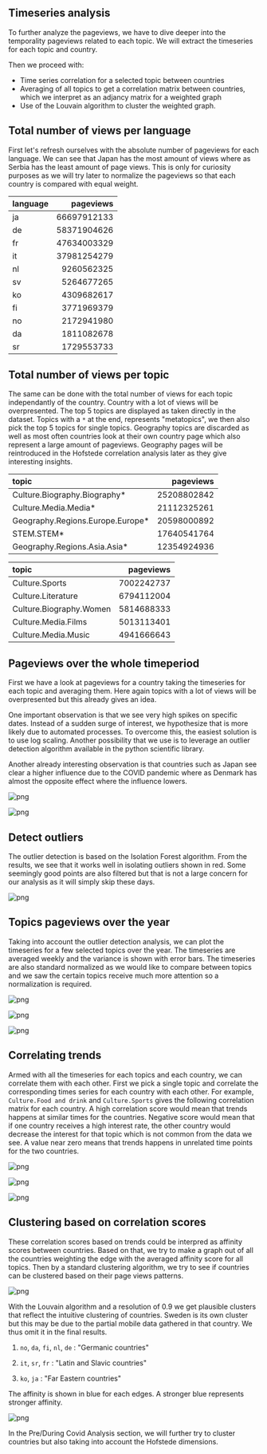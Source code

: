 ## Timeseries analysis

To further analyze the pageviews, we have to dive deeper into the temporality pageviews related to each topic. We will extract the timeseries for each topic and country. 

Then we proceed with:

* Time series correlation for a selected topic between countries
* Averaging of all topics to get a correlation matrix between countries, which we interpret as an adjancy matrix for a weighted graph 
* Use of the Louvain algorithm to cluster the weighted graph.

## Total number of views per language

First let's refresh ourselves with the absolute number of pageviews for each language. We can see that Japan has the most amount of views where as Serbia has the least amount of page views. This is only for curiosity purposes as we will try later to normalize the pageviews so that each country is compared with equal weight.

| language   |   pageviews |
|:-----------|------------:|
| ja         | 66697912133 |
| de         | 58371904626 |
| fr         | 47634003329 |
| it         | 37981254279 |
| nl         |  9260562325 |
| sv         |  5264677265 |
| ko         |  4309682617 |
| fi         |  3771969379 |
| no         |  2172941980 |
| da         |  1811082678 |
| sr         |  1729553733 |

## Total number of views per topic

The same can be done with the total number of views for each topic independantly of the country. Country with a lot of views will be overpresented. The top 5 topics are displayed as taken directly in the dataset. Topics with a `*` at the end, represents "metatopics", we then also pick the top 5 topics for single topics. Geography topics are discarded as well as most often countries look at their own country page which also represent a large amount of pageviews. Geography pages will be reintroduced in the Hofstede correlation analysis later as they give interesting insights.

| topic                            |   pageviews |
|:---------------------------------|------------:|
| Culture.Biography.Biography*     | 25208802842 |
| Culture.Media.Media*             | 21112325261 |
| Geography.Regions.Europe.Europe* | 20598000892 |
| STEM.STEM*                       | 17640541764 |
| Geography.Regions.Asia.Asia*     | 12354924936 |

| topic                   |   pageviews |
|:------------------------|------------:|
| Culture.Sports          |  7002242737 |
| Culture.Literature      |  6794112004 |
| Culture.Biography.Women |  5814688333 |
| Culture.Media.Films     |  5013113401 |
| Culture.Media.Music     |  4941666643 |

## Pageviews over the whole timeperiod

First we have a look at pageviews for a country taking the timeseries for each topic and averaging them. Here again topics with a lot of views will be overpresented but this already gives an idea. 

One important observation is that we see very high spikes on specific dates. Instead of a sudden surge of interest, we hypothesize that is more likely due to automated processes. To overcome this, the easiest solution is to use log scaling. Another possibility that we use is to leverage an outlier detection algorithm available in the python scientific library.

Another already interesting observation is that countries such as Japan see clear a higher influence due to the COVID pandemic where as Denmark has almost the opposite effect where the influence lowers.


![png](images/timeseries/output_9_0.png)
    
![png](images/timeseries/output_10_0.png)
    


## Detect outliers

The outlier detection is based on the Isolation Forest algorithm. From the results, we see that it works well in isolating outliers shown in red. Some seemingly good points are also filtered but that is not a large concern for our analysis as it will simply skip these days.


![png](images/timeseries/output_13_0.png)
    

## Topics pageviews over the year

Taking into account the outlier detection analysis, we can plot the timeseries for a few selected topics over the year. The timeseries are averaged weekly and the variance is shown with error bars. The timeseries are also standard normalized as we would like to compare between topics and we saw the certain topics receive much more attention so a normalization is required.


    
![png](images/timeseries/output_15_0.png)
    

![png](images/timeseries/output_16_0.png)
    
    
![png](images/timeseries/output_18_0.png)
    


## Correlating trends

Armed with all the timeseries for each topics and each country, we can correlate them with each other. First we pick a single topic and correlate the corresponding times series for each country with each other. For example, `Culture.Food and drink` and `Culture.Sports` gives the following correlation matrix for each country. A high correlation score would mean that trends happens at similar times for the countries. Negative score would mean that if one country receives a high interest rate, the other country would decrease the interest for that topic which is not common from the data we see. A value near zero means that trends happens in unrelated time points for the two countries.

    
![png](images/timeseries/output_20_0.png)
    
    
![png](images/timeseries/output_21_0.png)
    
    
![png](images/timeseries/output_22_0.png)
    


## Clustering based on correlation scores

These correlation scores based on trends could be interpred as affinity scores between countries. Based on that, we try to make a graph out of all the countries weighting the edge with the averaged affinity score for all topics. Then by a standard clustering algorithm, we try to see if countries can be clustered based on their page views patterns. 


![png](images/timeseries/output_24_0.png)
    

With the Louvain algorithm and a resolution of 0.9 we get plausible clusters that reflect the intuitive clustering of countries. Sweden is its own cluster but this may be due to the partial mobile data gathered in that country. We thus omit it in the final results.

1. `no`, `da`, `fi`, `nl`, `de` : "Germanic countries"

2. `it`, `sr`, `fr` : "Latin and Slavic countries"

3. `ko`, `ja` : "Far Eastern countries"

The affinity is shown in blue for each edges. A stronger blue represents stronger affinity.
    
![png](images/timeseries/output_26_2.png)

In the Pre/During Covid Analysis section, we will further try to cluster countries but also taking into account the Hofstede dimensions.


